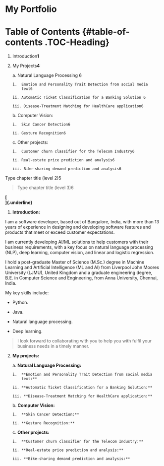 # My Portfolio

# Table of Contents {#table-of-contents .TOC-Heading}

1.  Introduction**1**

2.  My Projects**4**

    a.  Natural Language Processing 6

        i.  Emotion and Personality Trait Detection from social media
            text6

        ii. Automatic Ticket Classification for a Banking Solution 6

        iii. Disease-Treatment Matching for HealthCare application6

    b.  Computer Vision:

        i.  Skin Cancer Detection6

        ii. Gesture Recognition6

    c.  Other projects:

        i.  Customer churn classifier for the Telecom Industry6

        ii. Real-estate price prediction and analysis6

        iii. Bike-sharing demand prediction and analysis6

Type chapter title (level 2)5

> Type chapter title (level 3)6

**[\
]{.underline}**

1.  **Introduction:**

I am a software developer, based out of Bangalore, India, with more than
13 years of experience in designing and developing software features and
products that meet or exceed customer expectations.

I am currently developing AI/ML solutions to help customers with their
business requirements, with a key focus on natural language processing
(NLP), deep learning, computer vision, and linear and logistic
regression.

I hold a post-graduate Master of Science (M.Sc.) degree in Machine
Learning and Artificial Intelligence (ML and AI) from Liverpool John
Moores University (LJMU), United Kingdom and a graduate engineering
degree, B.E. in Computer Science and Engineering, from Anna University,
Chennai, India.

My key skills include:

-   Python.

-   Java.

-   Natural language processing.

-   Deep learning.

> I look forward to collaborating with you to help you with fulfil your
> business needs in a timely manner.

2.  **My projects:**

    a.  **Natural Language Processing:**

        i.  **Emotion and Personality Trait Detection from social media
            text:**

        ii. **Automatic Ticket Classification for a Banking Solution:**

        iii. **Disease-Treatment Matching for HealthCare application:**

    b.  **Computer Vision:**

        i.  **Skin Cancer Detection:**

        ii. **Gesture Recognition:**

    c.  **Other projects:**

        i.  **Customer churn classifier for the Telecom Industry:**

        ii. **Real-estate price prediction and analysis:**

        iii. **Bike-sharing demand prediction and analysis:**
